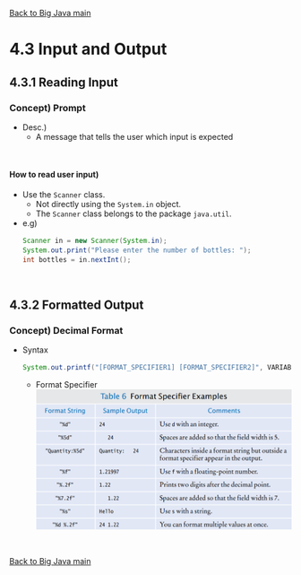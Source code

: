 [Back to Big Java main](../../../main.md)

# 4.3 Input and Output
## 4.3.1 Reading Input
### Concept) Prompt
- Desc.)
  - A message that tells the user which input is expected

<br>

#### How to read user input)
- Use the ```Scanner``` class.
  - Not directly using the ```System.in``` object.
  - The ```Scanner``` class belongs to the package ```java.util```.
- e.g)
  ```java
  Scanner in = new Scanner(System.in);
  System.out.print("Please enter the number of bottles: ");
  int bottles = in.nextInt();
  ```

<br>

## 4.3.2 Formatted Output
### Concept) Decimal Format
- Syntax
  ```java
  System.out.printf("[FORMAT_SPECIFIER1] [FORMAT_SPECIFIER2]", VARIABLE1, VARIABLE2);
  ```
  - Format Specifier   
    ![](images/001.png)



<br>

[Back to Big Java main](../../../main.md)